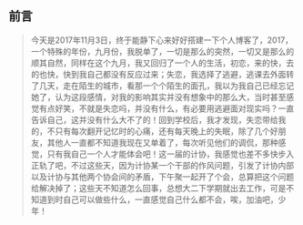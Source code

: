 ## 前言
>今天是2017年11月3日，终于能静下心来好好搭建一下个人博客了，2017，一个特殊的年份，九月份，我脱单了，一切是那么的突然，一切又是那么的顺其自然，同样在这个九月，我又回归了一个人的生活，初恋，来的快，去的也快，快到我自己都没有反应过来；失恋，我选择了逃避，逃课去外面转了几天，走在陌生的城市，看那一个个陌生的面孔，我以为我自己已经忘记她了，认为这段感情，对我的影响其实并没有想象中的那么大，当时甚至感觉有点好笑，不就是失恋吗，并没有什么，有必要用逃避面对现实吗？一直告诉自己，这并没有什么大不了的！回到学校后，我才发现，失恋带给我的，不只有每次翻开记忆时的心痛，还有每天晚上的失眠，除了几个好朋友，其他人一直都不知道我现在又单着了，每次听见他们的调侃，那种感觉，只有我自己一个人才能体会吧！这一届的计协，我感觉也差不多快步入正轨了吧，不过这些天，因为计协某一个干部的作风问题，引发了计协内部以及计协与其他两个协会间的矛盾，下午聚一起开了个会，总算把这个问题给解决掉了；这些天不知道怎么回事，总想大二下学期就出去工作，可是不知道到时自己可以做些什么，一直感觉自己什么都不会，唉，加油吧，少年！
